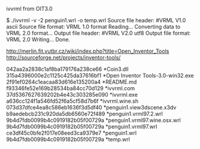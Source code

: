 ivvrml from OIT3.0

$ ./ivvrml -v -2 penguin1.wrl -o temp.wrl
Source file header:  #VRML V1.0 ascii
Source file format:  VRML 1.0 format
Reading...
Converting data to VRML 2.0 format...
Output file header:  #VRML V2.0 utf8
Output file format:  VRML 2.0
Writing...
Done.


http://merlin.fit.vutbr.cz/wiki/index.php?title=Open_Inventor_Tools
http://sourceforge.net/projects/inventor-tools/



042aa2a2838c1af8ba179176a238ce66 *Coin3.dll
315a4396000e2c1125c425da37616bf1 *Open Inventor Tools-3.0-win32.exe
2f91ef0264c1eacaa83d616e135200a4 *README.md
f93346fe52e169b28534ba84cc70d129 *ivvrml.com
37d5367627639202b4e43c303285e090 *ivvrml.exe
a636cc124f1a546fd52f6a5cf58d7b6f *ivvrml.wine.sh
073d37dfce4ea8c586eb1636f3d5df40 *penguin1.view3dscene.x3dv
b9aedebcb231c920da5db6560e72f489 *penguin1.vrml97.2.wrl
9b4d7fdb0099b4c0919182b05f00729a *penguin1.vrml97.wine.osx.wrl
9b4d7fdb0099b4c0919182b05f00729a *penguin1.vrml97.wrl
ce3df45c0bfe2f017e08eed3ca9379e7 *penguin1.wrl
9b4d7fdb0099b4c0919182b05f00729a *temp.wrl



